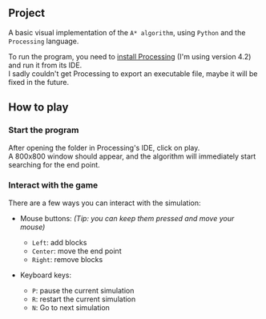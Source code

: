 ## Project

A basic visual implementation of the `A* algorithm`, using `Python` and the `Processing` language.

To run the program, you need to [install Processing](https://processing.org/) (I'm using version 4.2) and run it from
its IDE.  
I sadly couldn't get Processing to export an executable file, maybe it will be fixed in the future.

## How to play

### Start the program

After opening the folder in Processing's IDE, click on play.  
A 800x800 window should appear, and the algorithm will immediately start searching for the end point.

### Interact with the game

There are a few ways you can interact with the simulation:

- Mouse buttons: _(Tip: you can keep them pressed and move your mouse)_

    - `Left`: add blocks
    - `Center`: move the end point
    - `Right`: remove blocks

- Keyboard keys:

    - `P`: pause the current simulation
    - `R`: restart the current simulation
    - `N`: Go to next simulation
